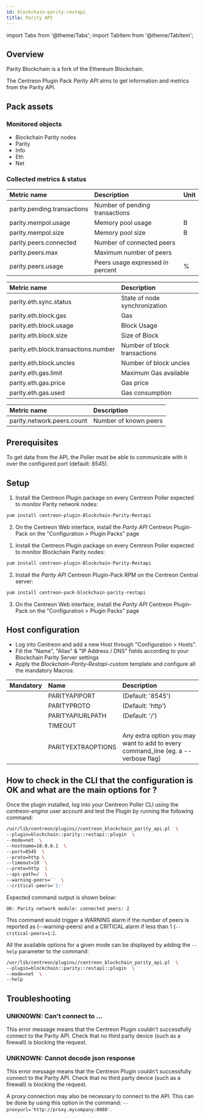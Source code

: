```yaml
---
id: blockchain-parity-restapi
title: Parity API
---
```

import Tabs from '@theme/Tabs';
import TabItem from '@theme/TabItem';


## Overview

Parity Blockchain is a fork of the Ethereum Blockchain.

The Centreon Plugin Pack *Parity API* aims to get information and metrics from the
Parity API.

## Pack assets

### Monitored objects

* Blockchain Parity nodes
* Parity
* Info
* Eth
* Net

### Collected metrics & status

<Tabs groupId="operating-systems">
<TabItem value="Parity" label="Parity">

| Metric name                 | Description                      | Unit |
| :-------------------------- | :------------------------------- | ---- |
| parity.pending.transactions | Number of pending transactions   |      |
| parity.mempol.usage         | Memory pool usage                | B    |
| parity.mempol.size          | Memory pool size                 | B    |
| parity.peers.connected      | Number of connected peers        |      |
| parity.peers.max            | Maximum number of peers          |      |
| parity.peers.usage          | Peers usage expressed in percent | %    |

</TabItem>
<TabItem value="Eth" label="Eth">

| Metric name                          | Description                   |
| :----------------------------------- | :---------------------------- |
| parity.eth.sync.status               | State of node synchronization |
| parity.eth.block.gas                 | Gas                           |
| parity.eth.block.usage               | Block Usage                   |
| parity.eth.block.size                | Size of Block                 |
| parity.eth.block.transactions.number | Number of block transactions  |
| parity.eth.block.uncles              | Number of block uncles        |
| parity.eth.gas.limit                 | Maximum Gas available         |
| parity.eth.gas.price                 | Gas price                     |
| parity.eth.gas.used                  | Gas consumption               |

</TabItem>
<TabItem value="Net" label="Net">

| Metric name                | Description           |
| :------------------------- | :-------------------- |
| parity.network.peers.count | Number of known peers |

</TabItem>
</Tabs>

## Prerequisites

To get data from the API, the Poller must be able to communicate with it over the
configured port (default: 8545).

## Setup

<Tabs groupId="licence-systems">
<TabItem value="Online IMP Licence & IT100 Editions" label="Online IMP Licence & IT100 Editions">

1. Install the Centreon Plugin package on every Centreon Poller expected to monitor
Parity network nodes:

```bash
yum install centreon-plugin-Blockchain-Parity-Restapi
```

2. On the Centreon Web interface, install the *Parity API* Centreon Plugin-Pack on
the "Configuration > Plugin Packs" page

</TabItem>
<TabItem value="Offline IMP License" label="Offline IMP License">

1. Install the Centreon Plugin package on every Centreon Poller expected to monitor
Blockchain Parity nodes:

```bash
yum install centreon-plugin-Blockchain-Parity-Restapi
```

2. Install the *Parity API* Centreon Plugin-Pack RPM on the Centreon Central server:

```bash
yum install centreon-pack-blockchain-parity-restapi
```

3. On the Centreon Web interface, install the *Parity API* Centreon Plugin-Pack on
the "Configuration > Plugin Packs" page

</TabItem>
</Tabs>

## Host configuration

* Log into Centreon and add a new Host through "Configuration > Hosts".
* Fill the "Name", "Alias" & "IP Address / DNS" fields according to your Blockchain
Parity Server settings
* Apply the *Blockchain-Parity-Restapi-custom* template and configure all the
mandatory Macros:

| Mandatory | Name               | Description                                                                       |
| :-------- | :----------------- | :-------------------------------------------------------------------------------- |
|           | PARITYAPIPORT      | (Default: '8545')                                                                 |
|           | PARITYPROTO        | (Default: 'http')                                                                 |
|           | PARITYAPIURLPATH   | (Default: '/')                                                                    |
|           | TIMEOUT            |                                                                                   |
|           | PARITYEXTRAOPTIONS | Any extra option you may want to add to every command_line (eg. a --verbose flag) |

## How to check in the CLI that the configuration is OK and what are the main options for ?

Once the plugin installed, log into your Centreon Poller CLI using the
*centreon-engine* user account and test the Plugin by running the following
command:

```bash
/usr/lib/centreon/plugins//centreon_blockchain_parity_api.pl  \
--plugin=blockchain::parity::restapi::plugin  \
--mode=net  \
--hostname=10.0.0.1  \
--port=8545  \
--proto=http \
--timeout=10  \
--proto=http  \
--api-path=/  \
--warning-peers=''  \
--critical-peers='1:'
```

Expected command output is shown below:

`OK: Parity network module: connected peers: 2`

This command would trigger a WARNING alarm if the number of peers is reported as (--warning-peers) and a CRITICAL alarm if less than 1 (`--critical-peers=1:`).

All the available options for a given mode can be displayed by adding the `--help` parameter to the command:

```bash
/usr/lib/centreon/plugins//centreon_blockchain_parity_api.pl  \
--plugin=blockchain::parity::restapi::plugin  \
--mode=net  \
--help
```

## Troubleshooting

### UNKNOWN: Can't connect to ...

This error message means that the Centreon Plugin couldn't successfully connect to the Parity API. Check that no third party
device (such as a firewall) is blocking the request.

### UNKNOWN: Cannot decode json response

This error message means that the Centreon Plugin couldn't successfully connect to the Parity API. Check that no third party
device (such as a firewall) is blocking the request.

A proxy connection may also be necessary to connect to the API.
This can be done by using this option in the command: ```--proxyurl='http://proxy.mycompany:8080'```.
